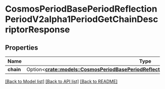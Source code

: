 # CosmosPeriodBasePeriodReflectionPeriodV2alpha1PeriodGetChainDescriptorResponse

## Properties

Name | Type | Description | Notes
------------ | ------------- | ------------- | -------------
**chain** | Option<[**crate::models::CosmosPeriodBasePeriodReflectionPeriodV2alpha1PeriodChainDescriptor**](cosmos.base.reflection.v2alpha1.ChainDescriptor.md)> |  | [optional]

[[Back to Model list]](../README.md#documentation-for-models) [[Back to API list]](../README.md#documentation-for-api-endpoints) [[Back to README]](../README.md)


